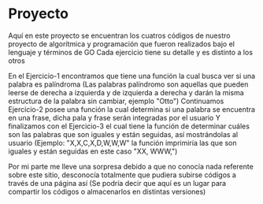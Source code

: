 # Proyecto
Aquí en este proyecto se encuentran los cuatros códigos de nuestro proyecto de algorítmica y programación que fueron realizados bajo el lenguaje y términos de GO 
Cada ejercicio tiene su detalle y es distinto a los otros 

En el Ejercicio-1 encontramos que tiene una función la cual busca ver si una palabra es palíndroma (Las palabras palíndromo son aquellas que pueden leerse de derecha a izquierda y de izquierda a derecha y darán la misma estructura de la palabra sin cambiar, ejemplo "Otto")
Continuamos Ejercicio-2 posee una función la cual determina si una palabra se encuentra en una frase, dicha pala y frase serán integradas por el usuario
Y finalizamos con el Ejercicio-3 el cual tiene la función de determinar cuáles son las palabras que son iguales y están seguidas, así mostrándolas al usuario (Ejemplo: "X,X,C,X,D,W,W,W" la función imprimiría las que son iguales y están seguidas en este caso "XX, WWW,")

Por mi parte me lleve una sorpresa debido a que no conocía nada referente sobre este sitio, desconocía totalmente que pudiera subirse códigos a través de una página así (Se podría decir que aquí es un lugar para compartir los códigos o almacenarlos en distintas versiones) 
